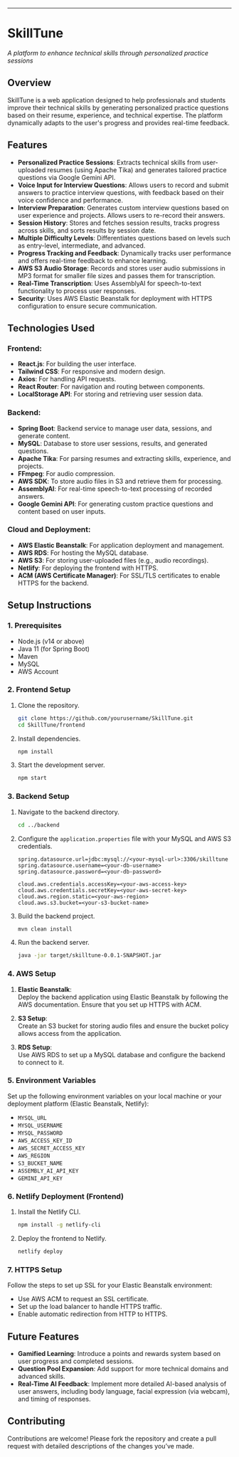 ---

# **SkillTune**  
_A platform to enhance technical skills through personalized practice sessions_

## **Overview**
SkillTune is a web application designed to help professionals and students improve their technical skills by generating personalized practice questions based on their resume, experience, and technical expertise. The platform dynamically adapts to the user's progress and provides real-time feedback.

## **Features**
- **Personalized Practice Sessions**: Extracts technical skills from user-uploaded resumes (using Apache Tika) and generates tailored practice questions via Google Gemini API.
- **Voice Input for Interview Questions**: Allows users to record and submit answers to practice interview questions, with feedback based on their voice confidence and performance.
- **Interview Preparation**: Generates custom interview questions based on user experience and projects. Allows users to re-record their answers.
- **Session History**: Stores and fetches session results, tracks progress across skills, and sorts results by session date.
- **Multiple Difficulty Levels**: Differentiates questions based on levels such as entry-level, intermediate, and advanced.
- **Progress Tracking and Feedback**: Dynamically tracks user performance and offers real-time feedback to enhance learning.
- **AWS S3 Audio Storage**: Records and stores user audio submissions in MP3 format for smaller file sizes and passes them for transcription.
- **Real-Time Transcription**: Uses AssemblyAI for speech-to-text functionality to process user responses.
- **Security**: Uses AWS Elastic Beanstalk for deployment with HTTPS configuration to ensure secure communication.

## **Technologies Used**

### **Frontend**:
- **React.js**: For building the user interface.
- **Tailwind CSS**: For responsive and modern design.
- **Axios**: For handling API requests.
- **React Router**: For navigation and routing between components.
- **LocalStorage API**: For storing and retrieving user session data.

### **Backend**:
- **Spring Boot**: Backend service to manage user data, sessions, and generate content.
- **MySQL**: Database to store user sessions, results, and generated questions.
- **Apache Tika**: For parsing resumes and extracting skills, experience, and projects.
- **FFmpeg**: For audio compression.
- **AWS SDK**: To store audio files in S3 and retrieve them for processing.
- **AssemblyAI**: For real-time speech-to-text processing of recorded answers.
- **Google Gemini API**: For generating custom practice questions and content based on user inputs.

### **Cloud and Deployment**:
- **AWS Elastic Beanstalk**: For application deployment and management.
- **AWS RDS**: For hosting the MySQL database.
- **AWS S3**: For storing user-uploaded files (e.g., audio recordings).
- **Netlify**: For deploying the frontend with HTTPS.
- **ACM (AWS Certificate Manager)**: For SSL/TLS certificates to enable HTTPS for the backend.

## **Setup Instructions**

### **1. Prerequisites**
- Node.js (v14 or above)
- Java 11 (for Spring Boot)
- Maven
- MySQL
- AWS Account

### **2. Frontend Setup**
1. Clone the repository.
    ```bash
    git clone https://github.com/yourusername/SkillTune.git
    cd SkillTune/frontend
    ```
2. Install dependencies.
    ```bash
    npm install
    ```
3. Start the development server.
    ```bash
    npm start
    ```

### **3. Backend Setup**
1. Navigate to the backend directory.
    ```bash
    cd ../backend
    ```
2. Configure the `application.properties` file with your MySQL and AWS S3 credentials.
    ```properties
    spring.datasource.url=jdbc:mysql://<your-mysql-url>:3306/skilltune
    spring.datasource.username=<your-db-username>
    spring.datasource.password=<your-db-password>

    cloud.aws.credentials.accessKey=<your-aws-access-key>
    cloud.aws.credentials.secretKey=<your-aws-secret-key>
    cloud.aws.region.static=<your-aws-region>
    cloud.aws.s3.bucket=<your-s3-bucket-name>
    ```
3. Build the backend project.
    ```bash
    mvn clean install
    ```
4. Run the backend server.
    ```bash
    java -jar target/skilltune-0.0.1-SNAPSHOT.jar
    ```

### **4. AWS Setup**
1. **Elastic Beanstalk**:  
   Deploy the backend application using Elastic Beanstalk by following the AWS documentation. Ensure that you set up HTTPS with ACM.
   
2. **S3 Setup**:  
   Create an S3 bucket for storing audio files and ensure the bucket policy allows access from the application.

3. **RDS Setup**:  
   Use AWS RDS to set up a MySQL database and configure the backend to connect to it.

### **5. Environment Variables**
Set up the following environment variables on your local machine or your deployment platform (Elastic Beanstalk, Netlify):

- `MYSQL_URL`
- `MYSQL_USERNAME`
- `MYSQL_PASSWORD`
- `AWS_ACCESS_KEY_ID`
- `AWS_SECRET_ACCESS_KEY`
- `AWS_REGION`
- `S3_BUCKET_NAME`
- `ASSEMBLY_AI_API_KEY`
- `GEMINI_API_KEY`

### **6. Netlify Deployment (Frontend)**
1. Install the Netlify CLI.
    ```bash
    npm install -g netlify-cli
    ```
2. Deploy the frontend to Netlify.
    ```bash
    netlify deploy
    ```

### **7. HTTPS Setup**
Follow the steps to set up SSL for your Elastic Beanstalk environment:
- Use AWS ACM to request an SSL certificate.
- Set up the load balancer to handle HTTPS traffic.
- Enable automatic redirection from HTTP to HTTPS.

## **Future Features**
- **Gamified Learning**: Introduce a points and rewards system based on user progress and completed sessions.
- **Question Pool Expansion**: Add support for more technical domains and advanced skills.
- **Real-Time AI Feedback**: Implement more detailed AI-based analysis of user answers, including body language, facial expression (via webcam), and timing of responses.

## **Contributing**
Contributions are welcome! Please fork the repository and create a pull request with detailed descriptions of the changes you’ve made.


